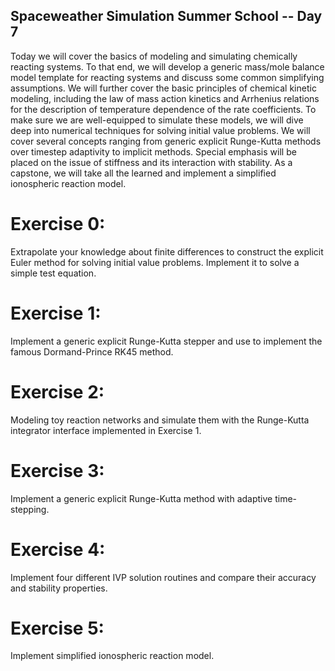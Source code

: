 ## Spaceweather Simulation Summer School -- Day 7

Today we will cover the basics of modeling and simulating chemically reacting systems. To that end, we will develop a generic mass/mole balance model template for reacting systems and discuss some common simplifying assumptions. We will further cover the basic principles of chemical kinetic modeling, including the law of mass action kinetics and Arrhenius relations for the description of temperature dependence of the rate coefficients. To make sure we are well-equipped to simulate these models, we will dive deep into numerical techniques for solving initial value problems. We will cover several concepts ranging from generic explicit Runge-Kutta methods over timestep adaptivity to implicit methods. Special emphasis will be placed on the issue of stiffness and its interaction with stability. As a capstone, we will take all the learned and implement a simplified ionospheric reaction model. 


# Exercise 0:
Extrapolate your knowledge about finite differences to construct the explicit Euler method for solving initial value problems. Implement it to solve a simple test equation.

# Exercise 1:
Implement a generic explicit Runge-Kutta stepper and use to implement the famous Dormand-Prince RK45 method. 

# Exercise 2: 
Modeling toy reaction networks and simulate them with the Runge-Kutta integrator interface implemented in Exercise 1.

# Exercise 3:
Implement a generic explicit Runge-Kutta method with adaptive time-stepping. 

# Exercise 4:
Implement four different IVP solution routines and compare their accuracy and stability properties. 

# Exercise 5:
Implement simplified ionospheric reaction model. 


